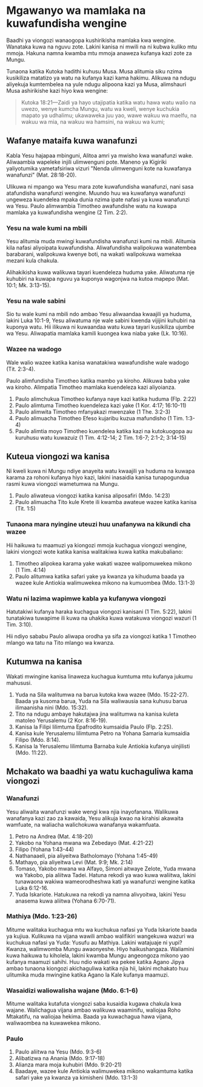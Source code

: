 # Mgawanyo wa mamlaka na kuwafundisha wengine

Baadhi ya viongozi wanaogopa kushirikisha mamlaka kwa wengine. Wanataka kuwa na nguvu zote. Lakini kanisa ni mwili na ni kubwa kuliko mtu mmoja. Hakuna namna kwamba mtu mmoja anaweza kufanya kazi zote za Mungu.

Tunaona katika Kutoka hadithi kuhusu Musa. Musa alitumia siku nzima kusikiliza matatizo ya watu na kufanya kazi kama hakimu. Alikuwa na ndugu aliyekuja kumtembelea na yule ndugu alipoona kazi ya Musa, alimshauri Musa ashirikishe kazi hiyo kwa wengine:

> Kutoka 18:21—Zaidi ya hayo utajipatia katika watu hawa watu walio na uwezo, wenye kumcha Mungu, watu wa kweli, wenye kuchukia mapato ya udhalimu; ukawaweka juu yao, wawe wakuu wa maelfu, na wakuu wa mia, na wakuu wa hamsini, na wakuu wa kumi;

## Wafanye mataifa kuwa wanafunzi

Kabla Yesu hajapaa mbinguni, Alitoa amri ya mwisho kwa wanafunzi wake. Aliwaambia wapeleke injili ulimwenguni pote. Maneno ya Kigiriki yaliyotumika yametafsiriwa vizuri "Nenda ulimwenguni kote na kuwafanya wanafunzi" (Mat. 28:18-20).

Ulikuwa ni mpango wa Yesu mara zote kuwafundisha wanafunzi, nani sasa atafundisha wanafunzi wengine. Muundo huu wa kuwafanya wanafunzi ungeweza kuendelea mpaka dunia nzima ipate nafasi ya kuwa wanafunzi wa Yesu. Paulo alimwambia Timotheo awafundishe watu na kuwapa mamlaka ya kuwafundisha wengine (2 Tim. 2:2).

### Yesu na wale kumi na mbili

Yesu alitumia muda mwingi kuwafundisha wanafunzi kumi na mbili. Alitumia kila nafasi aliyoipata kuwafundisha. Aliwafundisha walipokuwa wanatembea barabarani, walipokuwa kwenye boti, na wakati walipokuwa wamekaa mezani kula chakula.

Alihakikisha kuwa walikuwa tayari kuendeleza huduma yake. Aliwatuma nje kuhubiri na kuwapa nguvu ya kuponya wagonjwa na kutoa mapepo (Mat. 10:1; Mk. 3:13-15).

### Yesu na wale sabini

Sio tu wale kumi na mbili ndo ambao Yesu aliwaandaa kwaajili ya huduma, lakini Luka 10:1-9, Yesu aliwatuma nje wale sabini kwenda vijijini kuhubiri na kuponya watu. Hii ilikuwa ni kuwaandaa watu kuwa tayari kusikiliza ujumbe wa Yesu. Aliwapatia mamlaka kamili kuongea kwa niaba yake (Lk. 10:16).

### Wazee na wadogo

Wale walio wazee katika kanisa wanatakiwa wawafundishe wale wadogo (Tit. 2:3-4).

Paulo alimfundisha Timotheo katika mambo ya kiroho. Alikuwa baba yake wa kiroho. Alimpatia Timotheo mamlaka kuendeleza kazi aliyoianza.

1. Paulo alimchukua Timotheo kufanya naye kazi katika huduma (Flp. 2:22)
2. Paulo alimtuma Timotheo kuendeleza kazi yake (1 Kor. 4:17; 16:10-11)
3. Paulo alimwita Timotheo mfanyakazi mwenzake (1 The. 3:2-3)
4. Paulo alimuacha Timotheo Efeso kujaribu kuzua mafundisho (1 Tim. 1:3-4)
5. Paulo alimtia moyo Timotheo kuendelea katika kazi na kutokuogopa au kuruhusu watu kuwazuiz (1 Tim. 4:12-14; 2 Tim. 1:6-7; 2:1-2; 3:14-15)

## Kuteua viongozi wa kanisa

Ni kweli kuwa ni Mungu ndiye anayeita watu kwaajili ya huduma na kuwapa karama za rohoni kufanya hiyo kazi, lakini inasaidia kanisa tunapogundua rasmi kuwa viongozi wametumwa na Mungu.

1. Paulo aliwateua viongozi katika kanisa aliposafiri (Mdo. 14:23)
2. Paulo alimuacha Tito kule Krete ili kwamba awateue wazee katika kanisa (Tit. 1:5)

### Tunaona mara nyingine uteuzi huu unafanywa na kikundi cha wazee

Hii haikuwa tu maamuzi ya kiongozi mmoja kuchagua viongozi wengine, lakini viongozi wote katika kanisa walitakiwa kuwa katika makubaliano:

1. Timotheo alipokea karama yake wakati wazee walipomuwekea mikono (1 Tim. 4:14)
2. Paulo alitumwa katika safari yake ya kwanza ya kihuduma baada ya wazee kule Antiokia walimuwekea mikono na kumuombea (Mdo. 13:1-3)

### Watu ni lazima wapimwe kabla ya kufanywa viongozi

Hatutakiwi kufanya haraka kuchagua viongozi kanisani (1 Tim. 5:22), lakini tunatakiwa tuwapime ili kuwa na uhakika kuwa watakuwa viongozi wazuri (1 Tim. 3:10).

Hii ndiyo sababu Paulo aliwapa orodha ya sifa za viongozi katika 1 Timotheo mlango wa tatu na Tito mlango wa kwanza.

## Kutumwa na kanisa

Wakati mwingine kanisa linaweza kuchagua kumtuma mtu kufanya jukumu mahususi.

1. Yuda na Sila walitumwa na barua kutoka kwa wazee (Mdo. 15:22-27). Baada ya kusoma barua, Yuda na Sila waliwausia sana kuhusu barua ilimaanisha nini (Mdo. 15:32).
2. Tito na ndugu ambaye hakutajwa jina walitumwa na kanisa kuleta matoleo Yerusalemu (2 Kor. 8:16-19).
3. Kanisa la Filipi lilimtuma Epafrodito kumsaidia Paulo (Flp. 2:25).
4. Kanisa kule Yerusalemu lilimtuma Petro na Yohana Samaria kumsaidia Filipo (Mdo. 8:14).
5. Kanisa la Yerusalemu lilimtuma Barnaba kule Antiokia kufanya uinjilisti (Mdo. 11:22).

## Mchakato wa baadhi ya watu kuchaguliwa kama viongozi

### Wanafunzi

Yesu aliwaita wanafunzi wake wengi kwa njia inayofanana. Walikuwa wanafanya kazi zao za kawaida, Yesu alikuja kwao na kirahisi akawaita wamfuate, na waliacha walichokuwa wanafanya wakamfuata.

1. Petro na Andrea (Mat. 4:18-20)
2. Yakobo na Yohana mwana wa Zebedayo (Mat. 4:21-22)
3. Filipo (Yohana 1:43-44)
4. Nathanaaeli, pia aliyeitwa Batholomayo (Yohana 1:45-49)
5. Mathayo, pia aliyeitwa Levi (Mat. 9:9; Mk. 2:14)
6. Tomaso, Yakobo mwana wa Alfayo, Simoni aitwaye Zelote, Yuda mwana wa Yakobo, pia aliitwa Tadei. Hatuna rekodi ya wao kuwa waliitwa, lakini tunawaona wakiwa wameorodheshwa kati ya wanafunzi wengine katika Luka 6:12-16.
7. Yuda Iskariote. Hatukuwa na rekodi ya namna alivyoitwa, lakini Yesu anasema kuwa aliitwa (Yohana 6:70-71).

### Mathiya (Mdo. 1:23-26)

Mitume walitaka kuchagua mtu wa kuchukua nafasi ya Yuda Iskariote baada ya kujiua. Kulikuwa na vijana wawili ambao walifikiri wangekuwa wazuri wa kuchukua nafasi ya Yuda: Yusufu au Mathiya. Lakini watajuaje ni yupi? Kwanza, walimwomba Mungu awaonyeshe. Hiyo haikushangaza. Waliamini kuwa haikuwa tu kiholela, lakini kwamba Mungu angeongoza mikono yao kufanya maamuzi sahihi. Huu ndio wakati wa pekee katika Agano Jipya ambao tunaona kiongozi akichaguliwa katika njia hii, lakini mchakato huu ulitumika muda mwingine katika Agano la Kale kufanya maamuzi.

### Wasaidizi waliowalisha wajane (Mdo. 6:1-6)

Mitume walitaka kutafuta viongozi saba kusaidia kugawa chakula kwa wajane. Walichagua vijana ambao walikuwa waaminifu, waliojaa Roho Mtakatifu, na waliojaa hekima. Baada ya kuwachagua hawa vijana, waliwaombea na kuwawekea mikono.

### Paulo

1. Paulo aliitwa na Yesu (Mdo. 9:3-6)
2. Alibatizwa na Anania (Mdo. 9:17-18)
3. Alianza mara moja kuhubiri (Mdo. 9:20-21)
4. Baadaye, wazee kule Antiokia walimuwekea mikono wakamtuma katika safari yake ya kwanza ya kimisheni (Mdo. 13:1-3)
